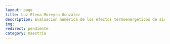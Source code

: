 ```yaml
---
layout: page
title: Luz Elena Moreyra González
description: Evaluación numérica de los efectos termoenergéticos de sistemas de acristalamiento en 2 climas de México
img:
redirect: pendiente
category: maestría
---
```

